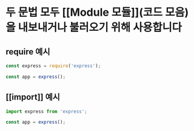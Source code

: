 
# 두 문법 모두 [[Module 모듈]](코드 모음) 을 내보내거나 불러오기 위해 사용합니다

## require 예시

```js
const express = require('express');

const app = express();
```

## [[import]] 예시

```js
import express from 'express';

const app = express();
```